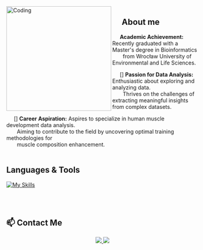 <link rel="stylesheet" href="https://cdn.jsdelivr.net/gh/devicons/devicon@v2.15.1/devicon.min.css">

<img src="https://github.com/JakubKaniaLift/JakubKaniaLift/assets/138041287/c90fcd8e-d3de-4886-807b-0baafcd01f99" alt="Coding" align="left" width="275">

## &nbsp;&nbsp;&nbsp;&nbsp; About me

&nbsp;&nbsp;&nbsp;&nbsp;  **Academic Achievement:** Recently graduated with a Master's degree in Bioinformatics   
&nbsp;&nbsp;&nbsp;&nbsp;&nbsp;&nbsp; from Wrocław University of Environmental and Life Sciences.

&nbsp;&nbsp;&nbsp;&nbsp; [] **Passion for Data Analysis:** Enthusiastic about exploring and analyzing data.  
&nbsp;&nbsp;&nbsp;&nbsp;&nbsp;&nbsp; Thrives on the challenges of extracting meaningful insights from complex datasets.

&nbsp;&nbsp;&nbsp;&nbsp; [] **Career Aspiration:** Aspires to specialize in human muscle development data analysis.  
&nbsp;&nbsp;&nbsp;&nbsp;&nbsp;&nbsp; Aiming to contribute to the field by uncovering optimal training methodologies for  
&nbsp;&nbsp;&nbsp;&nbsp;&nbsp;&nbsp; muscle composition enhancement.  
</br>

## Languages & Tools

[![My Skills](https://skillicons.dev/icons?i=py,r,visualstudio,mysql,tensorflow,vim,latex,bash,anaconda&perline=4)](https://skillicons.dev)

</br>
</br>

## 📫 Contact Me

<p align="center">
  <a href="mailto:agnieszka.cieciwa@gmail.com" target="_blank">
    <img src="https://img.shields.io/badge/Email%20-%231DA1F2.svg?&style=for-the-badge&logo=Gmail&logoColor=white"/>
   </a>
   </a> 
  <a href="https://www.linkedin.com/in/aga-ci%C4%99ciwa-2730401b7/" target="_blank">
    <img src="https://img.shields.io/badge/LinkedIn%20-%237289DA.svg?&style=for-the-badge&logo=LinkedIn&logoColor=white"/>
  </a>
</p>




